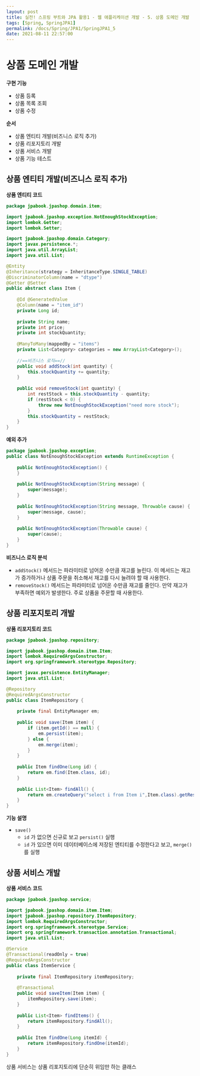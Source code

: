 ```yaml
---
layout: post
title: 실전! 스프링 부트와 JPA 활용1 - 웹 애플리케이션 개발 - 5. 상품 도메인 개발
tags: [Spring, SpringJPA1]
permalink: /docs/Spring/JPA1/SpringJPA1_5
date: 2021-08-11 22:57:00
---
```

# 상품 도메인 개발

**구현 기능**

- 상품 등록
- 상품 목록 조회
- 상품 수정

**순서**

- 상품 엔티티 개발(비즈니스 로직 추가)
- 상품 리포지토리 개발
- 상품 서비스 개발
- 상품 기능 테스트

## 상품 엔티티 개발(비즈니스 로직 추가)

**상품 엔티티 코드**

```java
package jpabook.jpashop.domain.item;

import jpabook.jpashop.exception.NotEnoughStockException;
import lombok.Getter;
import lombok.Setter;

import jpabook.jpashop.domain.Category;
import javax.persistence.*;
import java.util.ArrayList;
import java.util.List;

@Entity
@Inheritance(strategy = InheritanceType.SINGLE_TABLE)
@DiscriminatorColumn(name = "dtype")
@Getter @Setter
public abstract class Item {
    
    @Id @GeneratedValue
    @Column(name = "item_id")
    private Long id;
    
    private String name;
    private int price;
    private int stockQuantity;
    
    @ManyToMany(mappedBy = "items")
    private List<Category> categories = new ArrayList<Category>();
    
    //==비즈니스 로직==//
    public void addStock(int quantity) {
        this.stockQuantity += quantity;
    }
    
    public void removeStock(int quantity) {
        int restStock = this.stockQuantity - quantity;
        if (restStock < 0) {
            throw new NotEnoughStockException("need more stock");
        }
        this.stockQuantity = restStock;
    }
}
```

**예외 추가**

```java
package jpabook.jpashop.exception;
public class NotEnoughStockException extends RuntimeException {
    
    public NotEnoughStockException() {
    }
    
    public NotEnoughStockException(String message) {
        super(message);
    }
    
    public NotEnoughStockException(String message, Throwable cause) {
        super(message, cause);
    }
    
    public NotEnoughStockException(Throwable cause) {
        super(cause);
    }
}
```

**비즈니스 로직 분석**

- `addStock()` 메서드는 파라미터로 넘어온 수만큼 재고를 늘린다. 이 메서드는 재고가 증가하거나 상품 주문을 취소해서 재고를 다시 늘려야 할 때 사용한다.
- `removeStock()` 메서드는 파라미터로 넘어온 수만큼 재고를 줄인다. 만약 재고가 부족하면 예외가 발생한다. 주로 상품을 주문할 때 사용한다.

## 상품 리포지토리 개발

**상품 리포지토리 코드**

```java
package jpabook.jpashop.repository;

import jpabook.jpashop.domain.item.Item;
import lombok.RequiredArgsConstructor;
import org.springframework.stereotype.Repository;

import javax.persistence.EntityManager;
import java.util.List;

@Repository
@RequiredArgsConstructor
public class ItemRepository {
    
    private final EntityManager em;
    
    public void save(Item item) {
        if (item.getId() == null) {
            em.persist(item);
        } else {
            em.merge(item);
        }
    }
    
    public Item findOne(Long id) {
        return em.find(Item.class, id);
    }
    
    public List<Item> findAll() {
        return em.createQuery("select i from Item i",Item.class).getResultList();
	}
}
```

**기능 설명**

- `save()`
  - `id` 가 없으면 신규로 보고 `persist()` 실행
  - `id` 가 있으면 이미 데이터베이스에 저장된 엔티티를 수정한다고 보고, `merge()` 를 실행

## 상품 서비스 개발

**상품 서비스 코드**

```java
package jpabook.jpashop.service;

import jpabook.jpashop.domain.item.Item;
import jpabook.jpashop.repository.ItemRepository;
import lombok.RequiredArgsConstructor;
import org.springframework.stereotype.Service;
import org.springframework.transaction.annotation.Transactional;
import java.util.List;

@Service
@Transactional(readOnly = true)
@RequiredArgsConstructor
public class ItemService {
    
    private final ItemRepository itemRepository;
    
    @Transactional
    public void saveItem(Item item) {
        itemRepository.save(item);
    }
    
    public List<Item> findItems() {
        return itemRepository.findAll();
    }
    
    public Item findOne(Long itemId) {
        return itemRepository.findOne(itemId);
    }
}
```


상품 서비스는 상품 리포지토리에 단순히 위임만 하는 클래스
